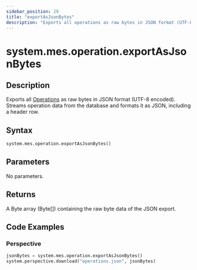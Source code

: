 ```yaml
---
sidebar_position: 29
title: "exportAsJsonBytes"
description: "Exports all operations as raw bytes in JSON format (UTF-8 encoded)"
---
```


# system.mes.operation.exportAsJsonBytes

## Description

Exports all [Operations](../../data-model/operation-model/operation) as raw bytes in JSON format
(UTF-8 encoded). Streams operation data from the database and formats it as JSON, including a
header row.

## Syntax

```python
system.mes.operation.exportAsJsonBytes()
```

## Parameters

No parameters.

## Returns

A Byte array (Byte[]) containing the raw byte data of the JSON export.

## Code Examples

### Perspective
```python
jsonBytes = system.mes.operation.exportAsJsonBytes()
system.perspective.download("operations.json", jsonBytes)
```


